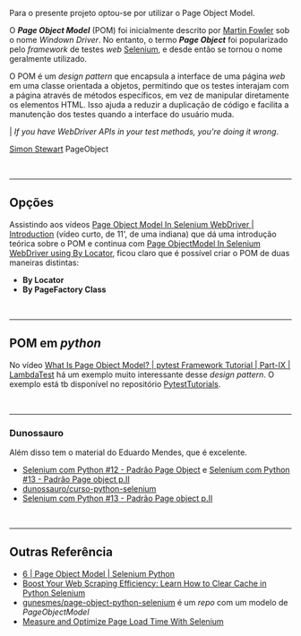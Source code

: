 Para o presente projeto optou-se por utilizar o Page Object Model.

O **_Page Object Model_** (POM) foi inicialmente descrito
por [Martin Fowler](https://martinfowler.com/bliki/PageObject.html) sob o nome _Windown Driver_. No entanto, o termo
_**Page Object**_ foi popularizado pelo _framework_ de testes _web_ [Selenium](https://www.selenium.dev/), e desde então
se tornou o nome geralmente utilizado.

O POM é um _design pattern_ que encapsula a interface de uma página _web_ em uma classe orientada a objetos, permitindo
que os testes interajam com a página através de métodos específicos, em vez de manipular diretamente os elementos HTML.
Isso ajuda a reduzir a duplicação de código e facilita a manutenção dos testes quando a interface do usuário muda.

| _If you have WebDriver APIs in your test methods, you're doing it wrong_.

[Simon Stewart](https://github.com/shs96c) PageObject

<br>

---

## Opções

Assistindo aos
vídeos [Page Object Model In Selenium WebDriver | Introduction](https://www.youtube.com/watch?v=dtmqIHsPPug) (vídeo
curto, de
11', de uma indiana) que dá uma introdução teórica sobre o POM e continua
com [Page ObjectModel In Selenium WebDriver using By Locator](https://www.youtube.com/watch?v=UxgxiJ0pGkY), ficou claro
que é possível criar o POM de duas maneiras distintas:

- **By Locator**
- **By PageFactory Class**

<br>

---

## POM em _python_

No vídeo [What Is Page Object Model? | pytest Framework Tutorial | Part-IX | LambdaTest](https://www.youtube.com/watch?v=8C6FNN4VK9g)
há um exemplo muito interessante desse _design pattern_. O exemplo está tb disponível no
repositório [PytestTutorials](https://github.com/RexJonesII/PytestTutorials).

<br>

---

### Dunossauro

Além disso tem o material do Eduardo Mendes, que é excelente.

- [Selenium com Python #12 - Padrão Page Object](https://www.youtube.com/watch?v=WhZHZ_RYzxw) e [Selenium com Python #13 - Padrão Page object p.II](https://www.youtube.com/watch?v=KM90nnkt-5w)
- [dunossauro/curso-python-selenium](https://github.com/dunossauro/curso-python-selenium)
- [Selenium com Python #13 - Padrão Page object p.II](https://www.youtube.com/watch?v=KM90nnkt-5w)

<br>

---

## Outras Referência

- [6 | Page Object Model | Selenium Python](https://www.youtube.com/watch?v=0kHbK5iZkN0)
- [Boost Your Web Scraping Efficiency: Learn How to Clear Cache in Python Selenium](https://medium.com/@meiyee715/boost-your-web-scraping-efficiency-learn-how-to-clear-cache-in-python-selenium-c6425dacd6a0)
- [gunesmes/page-object-python-selenium](https://github.com/gunesmes/page-object-python-selenium) é um _repo_ com um modelo de _PageObjectModel_
- [Measure and Optimize Page Load Time With Selenium](https://www.lambdatest.com/blog/how-to-measure-page-load-times-with-selenium/)

